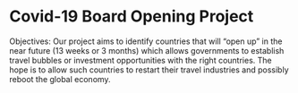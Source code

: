 # Covid-19 Board Opening Project
Objectives: Our project aims to identify countries that will “open up” in the near future (13 weeks or 3 months) which allows governments to establish travel bubbles or investment opportunities with the right countries. The hope is to allow such countries to restart their travel industries and possibly reboot the global economy.
